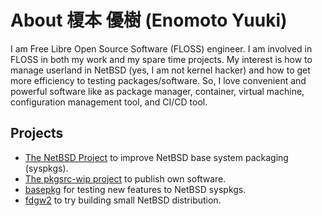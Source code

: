 # About 榎本 優樹 (Enomoto Yuuki)

I am Free Libre Open Source Software (FLOSS) engineer. I am involved in FLOSS
in both my work and my spare time projects. My interest is how to manage
userland in NetBSD (yes, I am not kernel hacker) and how to get more efficiency
to testing packages/software. So, I love convenient and powerful software like
as package manager, container, virtual machine, configuration management tool,
and CI/CD tool.

## Projects

- [The NetBSD Project](https://www.netbsd.org/) to improve NetBSD base system packaging (syspkgs).
- [The pkgsrc-wip project](https://pkgsrc.org/wip/) to publish own software.
- [basepkg](https://github.com/user340/basepkg) for testing new features to NetBSD syspkgs.
- [fdgw2](https://github.com/user340/fdgw2) to try building small NetBSD distribution.
